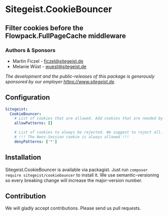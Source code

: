 # Sitegeist.CookieBouncer 
## Filter cookies before the Flowpack.FullPageCache middleware

### Authors & Sponsors

* Martin Ficzel - ficzel@sitegeist.de
* Melanie Wüst - wuest@sitegeist.de

*The development and the public-releases of this package is generously sponsored by our employer https://www.sitegeist.de.*

## Configuration

```yaml
Sitegeist:
  CookieBouncer:
    # List of cookies that are allowed. Add cookies that are needed by the backend here.
    allowPatterns: []

    # List of cookies to always be rejected. We suggest to reject all.
    # !!! The Neos-Session cookie is always allowed !!! 
    denyPatterns: ['*']
```

## Installation

Sitegeist.CookieBouncer is available via packagist. Just run `composer require sitegeist/cookiebouncer` to install it. We use semantic-versioning so every breaking change will increase the major-version number.

## Contribution

We will gladly accept contributions. Please send us pull requests.
